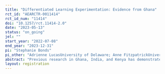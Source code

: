 ```yaml
---
title: "Differentiated Learning Experimentation: Evidence from Ghana"
rct_id: "AEARCTR-0011414"
rct_id_num: "11414"
doi: "10.1257/rct.11414-2.0"
date: "2023-05-13"
status: "on_going"
jel: ""
start_year: "2022-07-08"
end_year: "2023-12-31"
pi: "Stephanie Bonds"
pi_other: "Adrienne LucasUniversity of Delaware; Anne FitzpatrickUniversity of Massachusetts Boston; Sabrin BegUniversity of Delaware"
abstract: "Previous research in Ghana, India, and Kenya has demonstrated the effectiveness of an innovative strategy to increase student learning—differentiated learning that teaches students at their level of knowledge, not their grade level, for some period of the school day. Despite its successes, this method of teaching is not always implemented with great fidelity in all settings, raising concerns as governments move to scale this intervention. This study tests the effect of different trainings aimed at improving the implementation rates of differentiated learning on teaching practices and student achievement in primary school. In particular, we evaluate whether in-person training compared to digital training can improve upon the status quo in terms of both effectiveness and cost effectiveness. The resulting RCT has three arms randomized at the school level—a control arm, one with training teachers in-person on differentiated learning, and one with a digital training on differentiated learning. We will assess the effectiveness of these trainings on improving knowledge and adoption of differentiated learning, teaching practices, and student achievement via student, teacher, and head teacher surveys and classroom observations."
layout: registration
---
```


